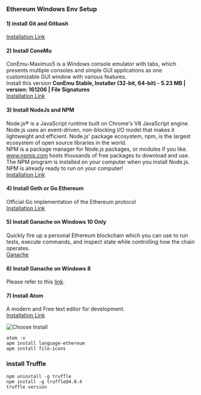 ### Ethereum Windows Env Setup

#### 1) install Git and Gitbash
[Installation Link](https://gitforwindows.org/)

#### 2) Install ConeMu
ConEmu-Maximus5 is a Windows console emulator with tabs, which presents multiple consoles and simple GUI applications as one customizable GUI window with various features.
<br>
Install this version **ConEmu Stable, Installer (32-bit, 64-bit) - 5.23 MB | version: 161206 | File Signatures**
<br>
[Installation Link](https://conemu.github.io/)

#### 3) Install NodeJs and NPM
Node.js® is a JavaScript runtime built on Chrome's V8 JavaScript engine. Node.js uses an event-driven, non-blocking I/O model that makes it lightweight and efficient. Node.js' package ecosystem, npm, is the largest ecosystem of open source libraries in the world.
<br>
NPM is a package manager for Node.js packages, or modules if you like. www.npmjs.com hosts thousands of free packages to download and use. The NPM program is installed on your computer when you install Node.js. NPM is already ready to run on your computer!
<br>
[Installation Link](https://nodejs.org/en/)

#### 4) Install Geth or Go Ethereum
Official Go implementation of the Ethereum protocol
<br>
[Installation Link](https://geth.ethereum.org/downloads/)

#### 5) Install Ganache on Windows 10 Only
Quickly fire up a personal Ethereum blockchain which you can use to run tests, execute commands, and inspect state while controlling how the chain operates.
<br>
[Ganache](http://truffleframework.com/ganache/)

#### 6) Install Ganache on Windows 8
Please refer to this [link]().

#### 7) Install Atom
A modern and Free text editor for development.
<br>
[Installation Link](https://atom.io/)

![Choose Install](https://user-images.githubusercontent.com/35029364/37189998-4d362008-23ab-11e8-8faf-55dc67275fea.PNG)

```
atom -v
apm install language-ethereum
apm install file-icons
```

### install Truffle
```
npm uninstall -g truffle
npm install -g truffle@4.0.4
truffle version
```
